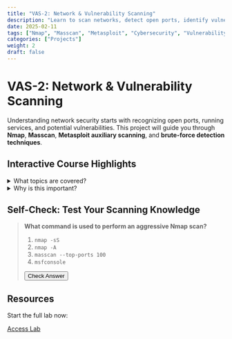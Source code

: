 ```yaml
---
title: "VAS-2: Network & Vulnerability Scanning"
description: "Learn to scan networks, detect open ports, identify vulnerabilities, and prevent brute-force attacks."
date: 2025-02-11
tags: ["Nmap", "Masscan", "Metasploit", "Cybersecurity", "Vulnerability Scanning"]
categories: ["Projects"]
weight: 2
draft: false
---
```


# VAS-2: Network & Vulnerability Scanning

Understanding network security starts with recognizing open ports, running services, and potential vulnerabilities. This project will guide you through **Nmap**, **Masscan**, **Metasploit auxiliary scanning**, and **brute-force detection techniques**.

## Interactive Course Highlights

<details>
<summary>What topics are covered?</summary>
<ul>
    <li>Using Nmap to scan networks for open ports & services</li>
    <li>Performing high-speed scanning with Masscan</li>
    <li>Detecting brute-force attacks & unauthorized access</li>
    <li>Leveraging Metasploit auxiliary modules for scanning</li>
    <li>Best practices for securing networks</li>
</ul>
</details>

<details>
<summary>Why is this important?</summary>
<p>By completing this course, you will:</p>
<ul>
    <li>Gain hands-on experience with network scanning tools.</li>
    <li>Understand how attackers discover vulnerable services.</li>
    <li>Learn how to detect & prevent unauthorized access.</li>
</ul>
</details>

## Self-Check: Test Your Scanning Knowledge

> **What command is used to perform an aggressive Nmap scan?**
>
> 1. `nmap -sS`
> 2. `nmap -A`
> 3. `masscan --top-ports 100`
> 4. `msfconsole`
>
> <button class="bg-blue-500 text-white px-4 py-2 mt-4 rounded hover:bg-blue-600" onclick="alert('Correct Answer: nmap -A')">Check Answer</button>

## Resources

Start the full lab now:

[Access Lab](./lab)
